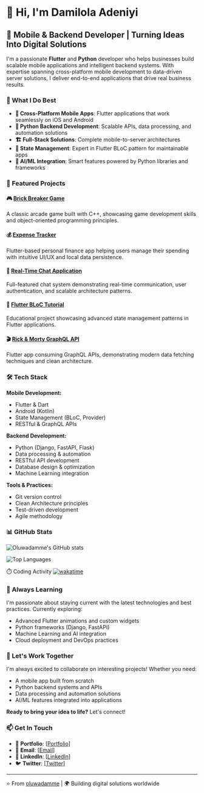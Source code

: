 # 👋 Hi, I'm Damilola Adeniyi

## 🚀 Mobile & Backend Developer | Turning Ideas Into Digital Solutions

I'm a passionate **Flutter** and **Python** developer who helps businesses build scalable mobile applications and intelligent backend systems. With expertise spanning cross-platform mobile development to data-driven server solutions, I deliver end-to-end applications that drive real business results.

### 🎯 What I Do Best

- **📱 Cross-Platform Mobile Apps**: Flutter applications that work seamlessly on iOS and Android
- **🐍 Python Backend Development**: Scalable APIs, data processing, and automation solutions
- **🏗️ Full-Stack Solutions**: Complete mobile-to-server architectures
- **🔄 State Management**: Expert in Flutter BLoC pattern for maintainable apps
- **🤖 AI/ML Integration**: Smart features powered by Python libraries and frameworks

### 💼 Featured Projects

#### 🎮 [Brick Breaker Game](https://github.com/oluwadamme/Brick-Breaker)
A classic arcade game built with C++, showcasing game development skills and object-oriented programming principles.

#### 💰 [Expense Tracker](https://github.com/oluwadamme/Expense-Tracker) 
Flutter-based personal finance app helping users manage their spending with intuitive UI/UX and local data persistence.

#### 💬 [Real-Time Chat Application](https://github.com/oluwadamme/Chat-App-NodeJs)
Full-featured chat system demonstrating real-time communication, user authentication, and scalable architecture patterns.

#### 🧠 [Flutter BLoC Tutorial](https://github.com/oluwadamme/flutter_bloc_tutorial)
Educational project showcasing advanced state management patterns in Flutter applications.

#### 🎬 [Rick & Morty GraphQL API](https://github.com/oluwadamme/rick-and-morty-graphql-api)
Flutter app consuming GraphQL APIs, demonstrating modern data fetching techniques and clean architecture.

### 🛠️ Tech Stack

**Mobile Development:**
- Flutter & Dart
- Android (Kotlin)
- State Management (BLoC, Provider)
- RESTful & GraphQL APIs

**Backend Development:**
- Python (Django, FastAPI, Flask)
- Data processing & automation
- RESTful API development
- Database design & optimization
- Machine Learning integration

**Tools & Practices:**
- Git version control
- Clean Architecture principles
- Test-driven development
- Agile methodology

### 📊 GitHub Stats

![Oluwadamme's GitHub stats](https://github-readme-stats.vercel.app/api?username=oluwadamme&show_icons=true&theme=radical)

![Top Languages](https://github-readme-stats.vercel.app/api/top-langs/?username=oluwadamme&layout=compact&theme=radical)

⏱️ Coding Activity
[![wakatime](https://wakatime.com/badge/user/9fe5f349-4103-4213-9213-d8316d52b0bc.svg)](https://wakatime.com/@9fe5f349-4103-4213-9213-d8316d52b0bc)

### 🌱 Always Learning

I'm passionate about staying current with the latest technologies and best practices. Currently exploring:
- Advanced Flutter animations and custom widgets
- Python frameworks (Django, FastAPI)
- Machine Learning and AI integration
- Cloud deployment and DevOps practices

### 🤝 Let's Work Together

I'm always excited to collaborate on interesting projects! Whether you need:
- A mobile app built from scratch
- Python backend systems and APIs
- Data processing and automation solutions
- AI/ML features integrated into applications

**Ready to bring your idea to life?** Let's connect!

### 📫 Get In Touch

- 💼 **Portfolio**: [[Portfolio](https://damilola-adeniyi.web.app/#/)]
- 💌 **Email**: [[Email](adeniyidamilola246@gmail.com)]
- 💼 **LinkedIn**: [[LinkedIn](https://www.linkedin.com/in/adeniyi-damilola-01)]
- 🐦 **Twitter**: [[Twitter](https://x.com/etz_dammie)]

---
⭐️ From [oluwadamme](https://github.com/oluwadamme) | 🌍 Building digital solutions worldwide

